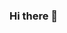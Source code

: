 ### Hi there 👋

<!--
**avishkumar27/avishkumar27** is a ✨ _special_ ✨ repository because its `README.md` (this file) appears on your GitHub profile.

Here are some ideas to get you started:

- 🔭 I’m currently working on NLP
- 🌱 I’m currently learning WEBD
- 👯 I’m looking to collaborate on ML
- 🤔 I’m looking for help with DSA
- 💬 Ask me about SEX
- 📫 How to reach me: IG
- 😄 Pronouns: BABA
- ⚡ Fun fact:JSR IS AMAZING
-->
